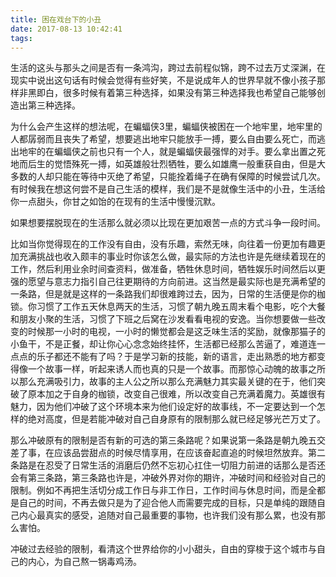 ```yaml
---
title: 困在戏台下的小丑
date: 2017-08-13 10:42:41
tags:
---
```

生活的这头与那头之间是否有一条鸿沟，跨过去前程似锦，跨不过去万丈深渊，在现实中说出这句话有时候会觉得有些好笑，不是说成年人的世界早就不像小孩子那样非黑即白，很多时候有着第三种选择，如果没有第三种选择我也希望自己能够创造出第三种选择。

为什么会产生这样的想法呢，在蝙蝠侠3里，蝙蝠侠被困在一个地牢里，地牢里的人都孱弱而且丧失了希望，想要逃出地牢只能放手一搏，要么自由要么死亡，而逃出地牢的在蝙蝠侠之前也只有一个人，就是蝙蝠侠最强悍的对手。要么拿出置之死地而后生的觉悟殊死一搏，如英雄般壮烈牺牲，要么如雄鹰一般重获自由，但是大多数的人却只能在等待中灭绝了希望，只能拴着绳子在确有保障的时候尝试几次。有时候我在想这何尝不是自己生活的模样，我们是不是就像生活中的小丑，生活给你一点甜头，你甘之如饴的在现有的生活中慢慢沉默。

如果想要摆脱现在的生活那么就必须以比现在更加艰苦一点的方式斗争一段时间。

比如当你觉得现在的工作没有自由，没有乐趣，索然无味，向往着一份更加有趣更加充满挑战也收入颇丰的事业时你该怎么做，最实际的方法也许是先继续着现在的工作，然后利用业余时间查资料，做准备，牺牲休息时间，牺牲娱乐时间然后以更强的愿望与意志力指引自己往更期待的方向前进。这当然是最实际也是充满希望的一条路，但是就是这样的一条路我们却很难跨过去，因为，日常的生活便是你的枷锁。你习惯了工作五天休息两天的生活，习惯了朝九晚五周末看个电影，吃个大餐和朋友小聚的生活，习惯了下班之后窝在沙发看看电视的安逸。当你想要做一些改变的时候那一小时的电视，一小时的懒觉都会是这乏味生活的奖励，就像那猫子的小鱼干，不是正餐，却让你心心念念始终挂怀，生活都已经那么苦逼了，难道连一点点的乐子都还不能有了吗？于是学习新的技能，新的语言，走出熟悉的地方都变得像一个故事一样，听起来诱人而也真的只是一个故事。而那惊心动魄的故事之所以那么充满吸引力，故事的主人公之所以那么充满魅力其实最关键的在于，他们突破了原本加之于自身的枷锁，改变自己很难，所以改变自己充满着魔力。英雄很有魅力，因为他们冲破了这个环境本来为他们设定好的故事线，不一定要达到一个怎样的绝对高度，但是若能冲破对自己自身原有的限制那么就已经足够光芒万丈了。

那么冲破原有的限制是否有新的可选的第三条路呢？如果说第一条路是朝九晚五交差了事，在应该品尝甜点的时候尽情享用，在应该奋起直追的时候坦然放弃。第二条路是在忍受了日常生活的消磨后仍然不忘初心扛住一切阻力前进的话那么是否还会有第三条路，第三条路也许是，冲破外界对你的期许，冲破时间和经验对自己的限制。例如不再把生活切分成工作日与非工作日，工作时间与休息时间，而是全都是自己的时间，不再去做只是为了迎合他人而需要完成的目标，只是单纯的跟随自己内心最真实的感受，追随对自己最重要的事物，也许我们没有那么累，也没有那么害怕。

冲破过去经验的限制，看清这个世界给你的小小甜头，自由的穿梭于这个城市与自己的内心，为自己熬一锅毒鸡汤。
